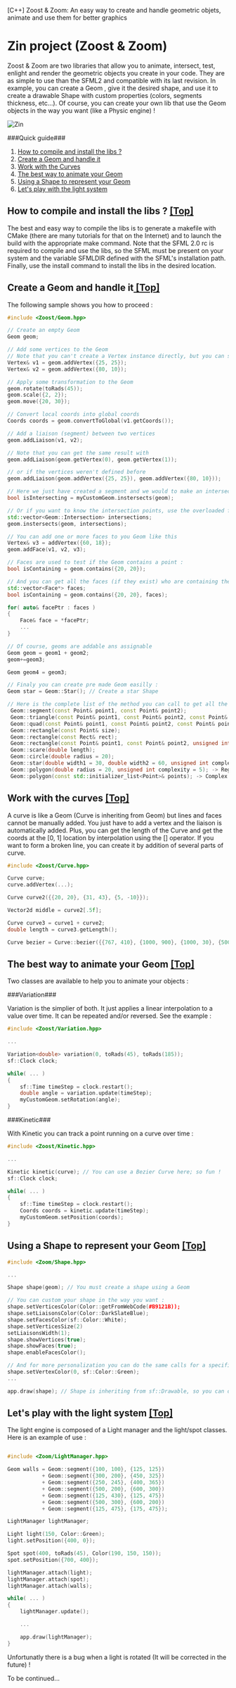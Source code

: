 [C++] Zoost & Zoom: An easy way to create and handle geometric objets, animate and use them for better graphics 


# Zin project (Zoost & Zoom)

Zoost & Zoom are two libraries that allow you to animate, intersect, test, enlight and render the geometric objects you create in your code. They are as simple to use than the SFML2 and compatible with its last revision.
In example, you can create a Geom , give it the desired shape, and use it to create a drawable Shape with custom properties (colors, segments thickness, etc...).
Of course, you can create your own lib that use the Geom objects in the way you want (like a Physic engine) !

![Zin](http://uppix.net/1/d/f/de6652b31c9e7133cdd84c8aacd6d.png)

###Quick guide###

1. [How to compile and install the libs ?](#howto)
2. [Create a Geom and handle it](#geom)
3. [Work with the Curves](#curve)
4. [The best way to animate your Geom](#animation)
5. [Using a Shape to represent your Geom](#shape)
6. [Let's play with the light system](#light)


## <a name="howto" />How to compile and install the libs ? [ [Top] ](#top)

The best and easy way to compile the libs is to generate a makefile with CMake (there are many tutorials for that on the Internet) and to launch the build with the appropriate make command. Note that the SFML 2.0 rc is required to compile and use the libs, so the SFML must be present on your system and the variable SFMLDIR defined with the SFML's installation path.
Finally, use the install command to install the libs in the desired location.

## <a name="geom" />Create a Geom and handle it[ [Top] ](#top)

The following sample shows you how to proceed :

```cpp
#include <Zoost/Geom.hpp>

// Create an empty Geom
Geom geom; 

// Add some vertices to the Geom
// Note that you can't create a Vertex instance directly, but you can store its reference (returned by the addVertex method) for a later use
Vertex& v1 = geom.addVertex({25, 25});
Vertex& v2 = geom.addVertex({80, 10});

// Apply some transformation to the Geom
geom.rotate(toRads(45));
geom.scale({2, 2});
geom.move({20, 30});

// Convert local coords into global coords
Coords coords = geom.convertToGlobal(v1.getCoords());

// Add a liaison (segment) between two vertices
geom.addLiaison(v1, v2);

// Note that you can get the same result with
geom.addLiaison(geom.getVertex(0), geom.getVertex(1));

// or if the vertices weren't defined before
geom.addLiaison(geom.addVertex({25, 25}), geom.addVertex({80, 10}));

// Here we just have created a segment and we would to make an intersection test with another geom. Just do like that
bool isIntersecting = myCustomGeom.instersects(geom);

// Or if you want to know the intersection points, use the overloaded function :
std::vector<Geom::Intersection> intersections;
geom.instersects(geom, intersections);

// You can add one or more faces to you Geom like this
Vertex& v3 = addVertex({60, 18});
geom.addFace(v1, v2, v3);

// Faces are used to test if the Geom contains a point :
bool isContaining = geom.contains({20, 20});

// And you can get all the faces (if they exist) who are containing the point like that :
std::vector<Face*> faces;
bool isContaining = geom.contains({20, 20}, faces);

for( auto& facePtr : faces )
{
    Face& face = *facePtr;
    ...
}

// Of course, geoms are addable ans assignable
Geom geom = geom1 + geom2;
geom+=geom3;

Geom geom4 = geom3;

// Finaly you can create pre made Geom easilly :
Geom star = Geom::Star(); // Create a star Shape

// Here is the complete list of the method you can call to get all the pre made Geom :
 Geom::segment(const Point& point1, const Point& point2);
 Geom::triangle(const Point& point1, const Point& point2, const Point& point3);
 Geom::quad(const Point& point1, const Point& point2, const Point& point3, const Point& point4);
 Geom::rectangle(const Point& size);
 Geom::rectangle(const Rect& rect);
 Geom::rectangle(const Point& point1, const Point& point2, unsigned int width);
 Geom::scare(double length);
 Geom::circle(double radius = 20);
 Geom::star(double width1 = 30, double width2 = 60, unsigned int complexity = 5);
 Geom::polygon(double radius = 20, unsigned int complexity = 5); -> Regular polygon
 Geom::polygon(const std::initializer_list<Point>& points); -> Complex polygon (convex & concav)

```

## <a name="curve" />Work with the curves [ [Top] ](#top)

A curve is like a Geom (Curve is inheriting from Geom) but lines and faces cannot be manually added.
You just have to add a vertex and the liaison is automatically added. Plus, you can get the length of the Curve and get the coords at the [0, 1] location by interpolation using the [] operator. If you want to form a broken line, you can create it by addition of several parts of curve.

```cpp
#include <Zoost/Curve.hpp>

Curve curve;
curve.addVertex(...);

Curve curve2({{20, 20}, {31, 43}, {5, -10}});

Vector2d middle = curve2[.5f];

Curve curve3 = curve1 + curve2;
double length = curve3.getLength();

Curve bezier = Curve::bezier({{767, 410}, {1000, 900}, {1000, 30}, {500, 30}, {1, 30}, {50, 560}, {169, 410}}); // This coords are the control points of the Bezier curve

```

## <a name="animation" />The best way to animate your Geom [ [Top] ](#top)

Two classes are available to help you to animate your objects :

###Variation###

Variation is the simplier of both. It just applies a linear interpolation to a value over time. It can be repeated and/or reversed.
See the example :

```cpp
#include <Zoost/Variation.hpp>

...

Variation<double> variation(0, toRads(45), toRads(185));
sf::Clock clock;

while( ... )
{
    sf::Time timeStep = clock.restart();
    double angle = variation.update(timeStep);
    myCustomGeom.setRotation(angle);
}

```

###Kinetic###

With Kinetic you can track a point running on a curve over time :

```cpp
#include <Zoost/Kinetic.hpp>

...

Kinetic kinetic(curve); // You can use a Bezier Curve here; so fun !
sf::Clock clock;

while( ... )
{
    sf::Time timeStep = clock.restart();
    Coords coords = kinetic.update(timeStep);
    myCustomGeom.setPosition(coords);
}

```

## <a name="shape" />Using a Shape to represent your Geom [ [Top] ](#top)

```cpp
#include <Zoom/Shape.hpp>

...

Shape shape(geom); // You must create a shape using a Geom

// You can custom your shape in the way you want :
shape.setVerticesColor(Color::getFromWebCode(#B9121B));
shape.setLiaisonsColor(Color::DarkSlateBlue);
shape.setFacesColor(sf::Color::White);
shape.setVerticesSize(2)
setLiaisonsWidth(1);
shape.showVertices(true);
shape.showFaces(true);
shape.enableFacesColor();

// And for more personalization you can do the same calls for a specific item (Vertex/Liaison/Face) :
shape.setVertexColor(0, sf::Color::Green);
...

app.draw(shape); // Shape is inheriting from sf::Drawable, so you can draw it directly in a sf::RenderTarget

```

## <a name="light" />Let's play with the light system [ [Top] ](#top)

The light engine is composed of a Light manager and the light/spot classes.
Here is an example of use :

```cpp

#include <Zoom/LightManager.hpp>

Geom walls = Geom::segment({100, 100}, {125, 125})
           + Geom::segment({300, 200}, {450, 325})
           + Geom::segment({250, 245}, {400, 365})
           + Geom::segment({500, 200}, {600, 300})
           + Geom::segment({125, 430}, {125, 475})
           + Geom::segment({500, 300}, {600, 200})
           + Geom::segment({125, 475}, {175, 475});

LightManager lightManager;

Light light(150, Color::Green);
light.setPosition({400, 0});

Spot spot(400, toRads(45), Color(190, 150, 150));
spot.setPosition({700, 400});

lightManager.attach(light);
lightManager.attach(spot);
lightManager.attach(walls);

while( ... )
{
    lightManager.update();

    ...

    app.draw(lightManager);
}

```

Unfortunatly there is a bug when a light is rotated (It will be corrected in the future) !

To be continued...